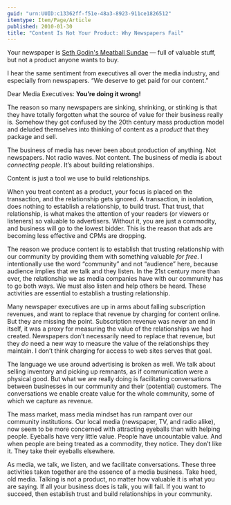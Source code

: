 ```yaml
---
guid: "urn:UUID:c13362ff-f51e-48a3-8923-911ce1826512"
itemtype: Item/Page/Article
published: 2010-01-30
title: "Content Is Not Your Product: Why Newspapers Fail"
---
```


Your newspaper is [Seth Godin's Meatball
Sundae](http://www.amazon.com/gp/product/B000XPPVLK/ref=as_li_tl?ie=UTF8&camp=1789&creative=390957&creativeASIN=B000XPPVLK&linkCode=as2&tag=controlescape-20&linkId=SDEHW6DYH7NP3ET4)
— full of valuable stuff, but not a product anyone wants to buy.

I hear the same sentiment from executives all over the media industry,
and especially from newspapers. “We deserve to get paid for our
content.”

Dear Media Executives: **You’re doing it wrong!**

The reason so many newspapers are sinking, shrinking, or stinking is
that they have totally forgotten what the source of value for their
business really is. Somehow they got confused by the 20th century mass
production model and deluded themselves into thinking of content as a
_product_ that they package and sell.

The business of media has never been about production of anything. Not
newspapers. Not radio waves. Not content. The business of media is about
_connecting people_. It’s about building relationships.

Content is just a tool we use to build relationships.

When you treat content as a product, your focus is placed on the
transaction, and the relationship gets ignored. A transaction, in
isolation, does nothing to establish a relationship, to build trust.
That trust, that relationship, is what makes the attention of your
readers (or viewers or listeners) so valuable to advertisers. Without
it, you are just a commodity, and business will go to the lowest bidder.
This is the reason that ads are becoming less effective and CPMs are
dropping.

The reason we produce content is to establish that trusting relationship
with our community by providing them with something valuable _for free_.
I intentionally use the word “community” and not “audience” here,
because audience implies that we talk and they listen. In the 21st
century more than ever, the relationship we as media companies have with
our community has to go both ways. We must also listen and help others
be heard. These activities are essential to establish a trusting
relationship.

Many newspaper executives are up in arms about falling subscription
revenues, and want to replace that revenue by charging for content
online. But they are missing the point. Subscription revenue was never
an end in itself, it was a proxy for measuring the value of the
relationships we had created. Newspapers don’t necessarily need to
replace that revenue, but they _do_ need a new way to measure the value
of the relationships they maintain. I don’t think charging for access to
web sites serves that goal.

The language we use around advertising is broken as well. We talk about
selling inventory and picking up remnants, as if communication were a
physical good. But what we are really doing is facilitating
conversations between businesses in our community and their (potential)
customers. The conversations we enable create value for the whole
community, some of which we capture as revenue.

The mass market, mass media mindset has run rampant over our community
institutions. Our local media (newspaper, TV, and radio alike), now seem
to be more concerned with attracting eyeballs than with helping people.
Eyeballs have very little value. People have uncountable value. And when
people are being treated as a commodity, they notice. They don’t like
it. They take their eyeballs elsewhere.

As media, we talk, we listen, and we facilitate conversations. These
three activities taken together are the essence of a media business.
Take heed, old media. Talking is not a product, no matter how valuable
it is what you are saying. If all your business does is talk, you will
fail. If you want to succeed, then establish trust and build
relationships in your community.
